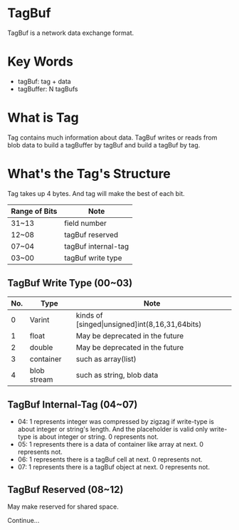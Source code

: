 # TagBuf
TagBuf is a network data exchange format.

# Key Words
- tagBuf: tag + data
- tagBuffer: N tagBufs

# What is Tag
Tag contains much information about data. TagBuf writes or reads from blob data to build a tagBuffer by tagBuf and build a tagBuf by tag.

# What's the Tag's Structure
Tag takes up 4 bytes. And tag will make the best of each bit.

|Range of Bits | Note |
|---|---|
|31~13|field number|
|12~08|tagBuf reserved|
|07~04|tagBuf internal-tag|
|03~00|tagBuf write type|

## TagBuf Write Type (00~03)
|No.|Type|Note|
|---|---|---|
|0|Varint|kinds of [singed\|unsigned]int(8,16,31,64bits)|
|1|float|May be deprecated in the future|
|2|double|May be deprecated in the future|
|3|container|such as array(list)|
|4|blob stream|such as string, blob data|

## TagBuf Internal-Tag (04~07)
- 04: 1 represents integer was compressed by zigzag if write-type is about integer or string's length. And the placeholder is valid only write-type is about integer or string. 0 represents not.
- 05: 1 represents there is a data of container like array at next. 0 represents not.
- 06: 1 represents there is a tagBuf cell at next. 0 represents not.
- 07: 1 represents there is a tagBuf object at next. 0 represents not.

## TagBuf Reserved (08~12)
May make reserved for shared space.

Continue...
